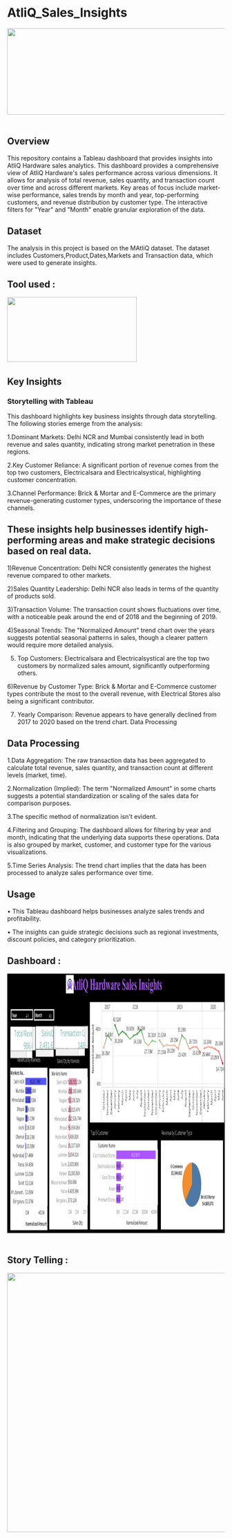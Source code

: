 # AtliQ_Sales_Insights

<img src="Images/Maven Supplies Logo.png" width="2000" height="200"/>&nbsp;

## Overview

This repository contains a Tableau dashboard that provides insights into  AtliQ Hardware sales analytics. This dashboard provides a comprehensive view of AtliQ Hardware's sales performance across various dimensions. It allows for analysis of total revenue, sales quantity, and transaction count over time and across different markets. Key areas of focus include market-wise performance, sales trends by month and year, top-performing customers, and revenue distribution by customer type. The interactive filters for "Year" and "Month" enable granular exploration of the data.

## Dataset

The analysis in this project is based on the MAtliQ dataset. The dataset includes Customers,Product,Dates,Markets and Transaction data, which were used to generate insights.

## Tool used :
<img src="[Images/Tableau logo.png](https://1000logos.net/wp-content/uploads/2022/03/Tableau-Logo.jpg)" width="300" height="150"/>&nbsp;


## Key Insights

### Storytelling with Tableau

This dashboard highlights key business insights through data storytelling. The following stories emerge from the analysis:

1.Dominant Markets: Delhi NCR and Mumbai consistently lead in both revenue and sales quantity, indicating strong market penetration in these regions.

2.Key Customer Reliance: A significant portion of revenue comes from the top two customers, Electricalsara and Electricalsystical, highlighting customer concentration.

3.Channel Performance: Brick & Mortar and E-Commerce are the primary revenue-generating customer types, underscoring the importance of these channels.
  
  ## These insights help businesses identify high-performing areas and make strategic decisions based on real data.

1)Revenue Concentration: Delhi NCR consistently generates the highest revenue compared to other markets.

2)Sales Quantity Leadership: Delhi NCR also leads in terms of the quantity of products sold.

 3)Transaction Volume: The transaction count shows fluctuations over time, with a noticeable peak around the end of 2018 and the beginning of 2019.
 
4)Seasonal Trends: The "Normalized Amount" trend chart over the years suggests potential seasonal patterns in sales, though a clearer pattern would require more detailed analysis.

5) Top Customers: Electricalsara and Electricalsystical are the top two customers by normalized sales amount, significantly outperforming others.

6)Revenue by Customer Type: Brick & Mortar and E-Commerce customer types contribute the most to the overall revenue, with Electrical Stores also being a 
   significant contributor.
   
7) Yearly Comparison: Revenue appears to have generally declined from 2017 to 2020 based on the trend chart.
Data Processing

## Data Processing
1.Data Aggregation: The raw transaction data has been aggregated to calculate total revenue, sales quantity, and transaction count at different levels (market, time).

2.Normalization (Implied): The term "Normalized Amount" in some charts suggests a potential standardization or scaling of the sales data for comparison purposes. 

3.The specific method of normalization isn't evident.

4.Filtering and Grouping: The dashboard allows for filtering by year and month, indicating that the underlying data supports these operations. Data is also grouped 
   by market, customer, and customer type for the various visualizations.
   
5.Time Series Analysis: The trend chart implies that the data has been processed to analyze sales performance over time.


## Usage

•	This Tableau dashboard helps businesses analyze sales trends and profitability.

•	The insights can guide strategic decisions such as regional investments, discount policies, and category prioritization.

## Dashboard :
<img src="Images/Dashboard.png" width="2500" height="600"/>&nbsp;

## Story Telling :

<img src="Images/Story Telling.png" width="2500" height="600"/>&nbsp;
